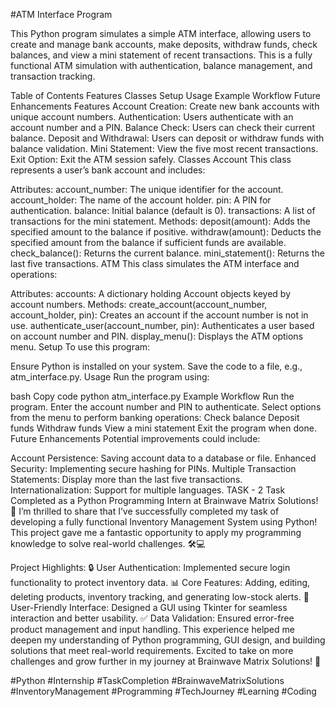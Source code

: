 #ATM Interface Program

This Python program simulates a simple ATM interface, allowing users to create and manage bank accounts, make deposits, withdraw funds, check balances, and view a mini statement of recent transactions. This is a fully functional ATM simulation with authentication, balance management, and transaction tracking.

Table of Contents
Features
Classes
Setup
Usage
Example Workflow
Future Enhancements
Features
Account Creation: Create new bank accounts with unique account numbers.
Authentication: Users authenticate with an account number and a PIN.
Balance Check: Users can check their current balance.
Deposit and Withdrawal: Users can deposit or withdraw funds with balance validation.
Mini Statement: View the five most recent transactions.
Exit Option: Exit the ATM session safely.
Classes
Account
This class represents a user’s bank account and includes:

Attributes:
account_number: The unique identifier for the account.
account_holder: The name of the account holder.
pin: A PIN for authentication.
balance: Initial balance (default is 0).
transactions: A list of transactions for the mini statement.
Methods:
deposit(amount): Adds the specified amount to the balance if positive.
withdraw(amount): Deducts the specified amount from the balance if sufficient funds are available.
check_balance(): Returns the current balance.
mini_statement(): Returns the last five transactions.
ATM
This class simulates the ATM interface and operations:

Attributes:
accounts: A dictionary holding Account objects keyed by account numbers.
Methods:
create_account(account_number, account_holder, pin): Creates an account if the account number is not in use.
authenticate_user(account_number, pin): Authenticates a user based on account number and PIN.
display_menu(): Displays the ATM options menu.
Setup
To use this program:

Ensure Python is installed on your system.
Save the code to a file, e.g., atm_interface.py.
Usage
Run the program using:

bash
Copy code
python atm_interface.py
Example Workflow
Run the program.
Enter the account number and PIN to authenticate.
Select options from the menu to perform banking operations:
Check balance
Deposit funds
Withdraw funds
View a mini statement
Exit the program when done.
Future Enhancements
Potential improvements could include:

Account Persistence: Saving account data to a database or file.
Enhanced Security: Implementing secure hashing for PINs.
Multiple Transaction Statements: Display more than the last five transactions.
Internationalization: Support for multiple languages.
TASK - 2
Task Completed as a Python Programming Intern at Brainwave Matrix Solutions! 🎉
I’m thrilled to share that I’ve successfully completed my task of developing a fully functional Inventory Management System using Python! This project gave me a fantastic opportunity to apply my programming knowledge to solve real-world challenges. 🛠💻

Project Highlights:
🔒 User Authentication: Implemented secure login functionality to protect inventory data.
📊 Core Features: Adding, editing, deleting products, inventory tracking, and generating low-stock alerts.
🎨 User-Friendly Interface: Designed a GUI using Tkinter for seamless interaction and better usability.
✅ Data Validation: Ensured error-free product management and input handling.
This experience helped me deepen my understanding of Python programming, GUI design, and building solutions that meet real-world requirements. Excited to take on more challenges and grow further in my journey at Brainwave Matrix Solutions! 🚀

#Python #Internship #TaskCompletion #BrainwaveMatrixSolutions #InventoryManagement #Programming #TechJourney #Learning #Coding
